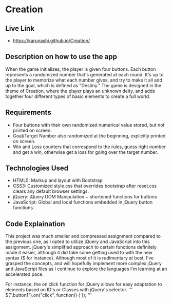 # Creation

## Live Link
 - https://karunashi.github.io/Creation/
 
## Description on how to use the app
When the game initializes, the player is given four buttons. Each button represents a randomized number that's generated at each round. It's up to the player to memorize what each number gives, and try to make it all add up to the goal, which is defined as "Destiny." The game is designed in the theme of Creation, where the player plays an unknown deity, and adds together four different types of basic elements to create a full world.

## Requirements
- Four buttons with their own randomized numerical value stored, but not printed on screen.
- Goal/Target Number also randomized at the beginning, explicitly printed on screen.
- Win and Loss counters that correspond to the rules, guess right number and get a win, otherwise get a loss for going over the target number.

## Technologies Used
- HTML5: Markup and layout with Bootstrap
- CSS3: Customized style.css that overrides bootstrap after reset.css clears any default browser settings.
- jQuery: jQuery DOM Manipulation + shortened functions for buttons
- JavaScript: Global and local functions embedded in jQuery button functions.

## Code Explaination
This project was much smaller and compressed assignment compared to the previous one, as I opted to utilize jQuery and JavaScript into this assignment. jQuery's simplified approach to certain functions definitely made it easier, although it did take some getting used to with the new syntax ($ for instance). Although most of it is rudimentary at best, I've grasped the concepts, and will hopefully implement more complex jQuery and JavaScript files as I continue to explore the languages I'm learning at an accelerated pace.

For instance, the on click function for jQuery allows for easy adaptation to elements based on ID's or Classes with jQuery's selector. 
'''
 $(".button1").on("click", function() { });
 '''
